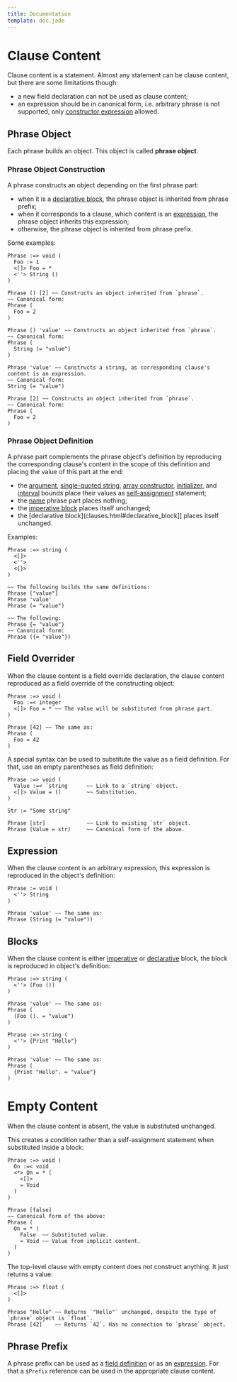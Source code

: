 ```yaml
---
title: Documentation
template: doc.jade
---
```


Clause Content
==============
<!--
Copyright (C) 2010-2013 Ruslan Lopatin.
Permission is granted to copy, distribute and/or modify this document
under the terms of the GNU Free Documentation License, Version 1.3
or any later version published by the Free Software Foundation;
with no Invariant Sections, no Front-Cover Texts, and no Back-Cover Texts.
A copy of the license is included in the section entitled "GNU
Free Documentation License".
-->

Clause content is a statement. Almost any statement can be clause content, but
there are some limitations though:

* a new field declaration can not be used as clause content;
* an expression should be in canonical form, i.e. arbitrary phrase is not
  supported, only [constructor expression][] allowed.

[constructor expression]: ../objects/creation.html#constructor_expression


Phrase Object
-------------

Each phrase builds an object. This object is called __phrase object__.


### Phrase Object Construction ###

A phrase constructs an object depending on the first phrase part:

* when it is a [declarative block](clauses.html#declarative_block), the phrase
  object is inherited from phrase prefix;
* when it corresponds to a clause, which content is an
  [expression](#expression), the phrase object inherits this expression;
* otherwise, the phrase object is inherited from phrase prefix.

Some examples:
```o42a
Phrase :=> void (
  Foo := 1
  <[]> Foo = *
  <''> String ()
)

Phrase () [2] ~~ Constructs an object inherited from `phrase`.
~~ Canonical form:
Phrase (
  Foo = 2
)

Phrase () 'value' ~~ Constructs an object inherited from `phrase`.
~~ Canonical form:
Phrase (
  String (= "value")
)

Phrase 'value' ~~ Constructs a string, as corresponding clause's content is an expression.
~~ Canonical form:
String (= "value")

Phrase [2] ~~ Constructs an object inherited from `phrase`.
~~ Canonical form:
Phrase (
  Foo = 2
)
```


### Phrase Object Definition ###

A phrase part complements the phrase object's definition by reproducing the
corresponding clause's content in the scope of this definition and placing the
value of this part at the end:

* the [argument](clauses.html#argument),
  [single-quoted string](clauses.html#single-quoted_string),
  [array constructor](clauses.html#array_constructor),
  [initializer](clauses.html#initializer), and
  [interval](clauses.html#interval) bounds place their values as
  [self-assignment](../objects/definition.html#self-assignment) statement;
* the [name](clauses.html#name) phrase part places nothing;
* the [imperative block](clauses.html#imperative_block) places itself unchanged;
* the [declarative block](clauses.html#declarative_block]] places itself
  unchanged.

Examples:
```o42a
Phrase :=> string (
  <[]>
  <''>
  <{}>
)

~~ The following builds the same definitions:
Phrase ["value"]
Phrase 'value'
Phrase (= "value")

~~ The following:
Phrase {= "value"}
~~ Canonical form:
Phrase ({= "value"})
```


Field Overrider
---------------

When the clause content is a field override declaration, the clause content
reproduced as a field override of the constructing object:
```o42a
Phrase :=> void (
  Foo :=< integer
  <[]> Foo = * ~~ The value will be substituted from phrase part.
)

Phrase [42] ~~ The same as:
Phrase (
  Foo = 42
)
```

A special syntax can be used to substitute the value as a field definition. For
that, use an empty parentheses as field definition:
```o42a
Phrase :=> void (
  Value :=< `string      ~~ Link to a `string` object.
  <[]> Value = ()        ~~ Substitution.
)

Str := "Some string"

Phrase [str]             ~~ Link to existing `str` object.
Phrase (Value = str)     ~~ Canonical form of the above.
```


Expression
----------

When the clause content is an arbitrary expression, this expression is
reproduced in the object's definition:
```o42a
Phrase := void (
  <''> String
)

Phrase 'value' ~~ The same as:
Phrase (String (= "value"))
```

Blocks
------

When the clause content is either [imperative](/docs/sentences/imperatives.html)
or [declarative](../sentences/statements.html#declarative_block) block, the
block is reproduced in object's definition:
```o42a
Phrase :=> string (
  <''> (Foo ())
)

Phrase 'value' ~~ The same as:
Phrase (
  (Foo (). = "value")
)
```
```o42a
Phrase :=> string (
  <''> {Print "Hello"}
)

Phrase 'value' ~~ The same as:
Phrase (
  {Print "Hello". = "value"}
)
```

Empty Content
=============

When the clause content is absent, the value is substituted unchanged.

This creates a condition rather than a self-assignment statement when
substituted inside a block:
```o42a
Phrase :=> void (
  On :=< void
  <*> On = * (
    <[]>
    = Void
  )
)

Phrase [false]
~~ Canonical form of the above:
Phrase (
  On = * (
    False  ~~ Substituted value.
    = Void ~~ Value from implicit content.
  )
)
```

The top-level clause with empty content does not construct anything. It just
returns a value:
```o42a
Phrase :=> float (
  <[]>
)

Phrase "Hello" ~~ Returns `"Hello"` unchanged, despite the type of `phrase` object is `float`.
Phrase [42]    ~~ Returns `42`. Has no connection to `phrase` object.
```

Phrase Prefix
-------------

A phrase prefix can be used as a [field definition](#field_overrider) or as an
[expression](#expression). For that a `$Prefix` reference can be used in the
appropriate clause content.
